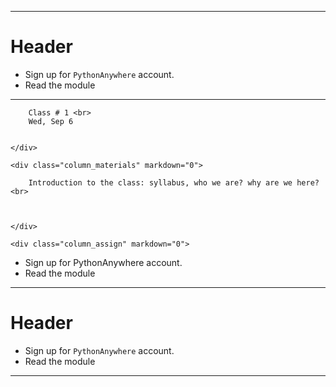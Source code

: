 ------------------

# Header #

* Sign up for `PythonAnywhere` account.
* Read the module        

------------------




<div class="lecture1">
    <div class="column_date" markdown="0">
        
        Class # 1 <br> 
        Wed, Sep 6 
        
        
    </div>
    
    <div class="column_materials" markdown="0">
        
        Introduction to the class: syllabus, who we are? why are we here? <br>
         
        
        
    </div>
    
    <div class="column_assign" markdown="0">
        
* Sign up for PythonAnywhere account.
* Read the module        
    </div>
    
</div>

<div class="lecture1" markdown="1">

-------------------

# Header #

* Sign up for `PythonAnywhere` account.
* Read the module        

-------------------

</div>
